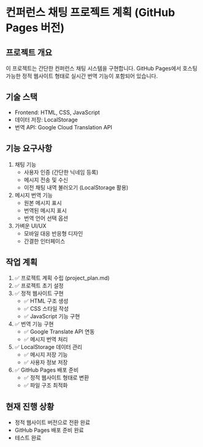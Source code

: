 # 컨퍼런스 채팅 프로젝트 계획 (GitHub Pages 버전)

## 프로젝트 개요
이 프로젝트는 간단한 컨퍼런스 채팅 시스템을 구현합니다. GitHub Pages에서 호스팅 가능한 정적 웹사이트 형태로 실시간 번역 기능이 포함되어 있습니다.

## 기술 스택
- Frontend: HTML, CSS, JavaScript
- 데이터 저장: LocalStorage
- 번역 API: Google Cloud Translation API

## 기능 요구사항
1. 채팅 기능
   - 사용자 인증 (간단한 닉네임 등록)
   - 메시지 전송 및 수신
   - 이전 채팅 내역 불러오기 (LocalStorage 활용)
2. 메시지 번역 기능
   - 원본 메시지 표시
   - 번역된 메시지 표시
   - 번역 언어 선택 옵션
3. 가벼운 UI/UX
   - 모바일 대응 반응형 디자인
   - 간결한 인터페이스

## 작업 계획
1. ✅ 프로젝트 계획 수립 (project_plan.md)
2. ✅ 프로젝트 초기 설정
3. ✅ 정적 웹사이트 구현
   - ✅ HTML 구조 생성
   - ✅ CSS 스타일 작성
   - ✅ JavaScript 기능 구현
4. ✅ 번역 기능 구현
   - ✅ Google Translate API 연동
   - ✅ 메시지 번역 처리
5. ✅ LocalStorage 데이터 관리
   - ✅ 메시지 저장 기능
   - ✅ 사용자 정보 저장
6. ✅ GitHub Pages 배포 준비
   - ✅ 정적 웹사이트 형태로 변환
   - ✅ 파일 구조 최적화

## 현재 진행 상황
- 정적 웹사이트 버전으로 전환 완료
- GitHub Pages 배포 준비 완료
- 테스트 완료
